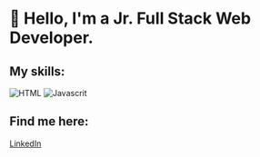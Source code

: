 # 👋 Hello, I'm a Jr. Full Stack Web Developer.

## My skills:

![HTML](https://img.shields.io/badge/HTML-300C84?style=for-the-badge&logo=HTML&logoColor=white&labelColor=101010)
![Javascrit](https://img.shields.io/badge/Javascript-300C84?style=for-the-badge&logo=javascript&logoColor=white&labelColor=fff700)

## Find me here:

[LinkedIn](https://www.linkedin.com/in/annalisa-de-santis-354a7b205)

